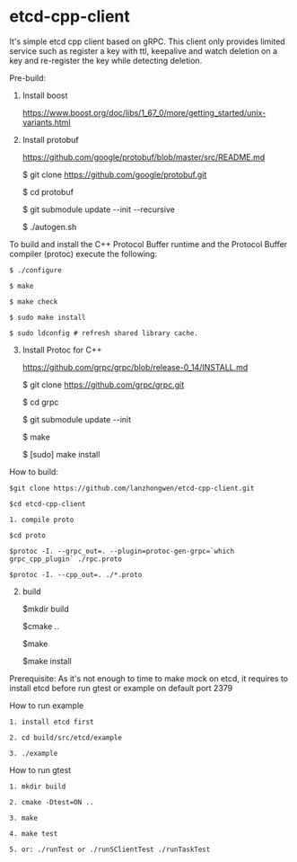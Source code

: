 # etcd-cpp-client
It's simple etcd cpp client based on gRPC. This client only provides limited service such as register a key with ttl, keepalive and watch deletion on a key and re-register the key while detecting deletion.

Pre-build:
1. Install boost

	https://www.boost.org/doc/libs/1_67_0/more/getting_started/unix-variants.html

2. Install protobuf

	https://github.com/google/protobuf/blob/master/src/README.md

	$ git clone https://github.com/google/protobuf.git

	$ cd protobuf

	$ git submodule update --init --recursive

	$ ./autogen.sh

To build and install the C++ Protocol Buffer runtime and the Protocol Buffer compiler (protoc) execute the following:

	$ ./configure

	$ make

	$ make check
	
	$ sudo make install

	$ sudo ldconfig # refresh shared library cache.

3. Install Protoc for C++

	https://github.com/grpc/grpc/blob/release-0_14/INSTALL.md

	$ git clone https://github.com/grpc/grpc.git

	$ cd grpc

	$ git submodule update --init

	$ make

	$ [sudo] make install

How to build:

	$git clone https://github.com/lanzhongwen/etcd-cpp-client.git

	$cd etcd-cpp-client

	1. compile proto

	$cd proto

	$protoc -I. --grpc_out=. --plugin=protoc-gen-grpc=`which grpc_cpp_plugin` ./rpc.proto

	$protoc -I. --cpp_out=. ./*.proto
2. build

	$mkdir build

	$cmake ..

	$make

	$make install

Prerequisite:
As it's not enough to time to make mock on etcd, it requires to install etcd before run gtest or example on default port 2379

How to run example

	1. install etcd first

	2. cd build/src/etcd/example

	3. ./example

How to run gtest

	1. mkdir build

	2. cmake -Dtest=ON ..

	3. make

	4. make test

	5. or: ./runTest or ./runSClientTest ./runTaskTest
